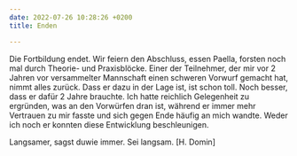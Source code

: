 ```yaml
---
date: 2022-07-26 10:28:26 +0200
title: Enden

---
```

Die Fortbildung endet. Wir feiern den Abschluss, essen Paella, forsten noch mal durch Theorie- und Praxisblöcke. Einer der Teilnehmer, der mir vor 2 Jahren vor versammelter Mannschaft einen schweren Vorwurf gemacht hat, nimmt alles zurück. Dass er dazu in der Lage ist, ist schon toll. Noch besser, dass er dafür 2 Jahre brauchte. Ich hatte reichlich Gelegenheit zu ergründen, was an den Vorwürfen dran ist, während er immer mehr Vertrauen zu mir fasste und sich gegen Ende häufig an mich wandte. Weder ich noch er konnten diese Entwicklung beschleunigen. 

Langsamer, sagst duwie immer. Sei langsam.  \[H. Domin\]